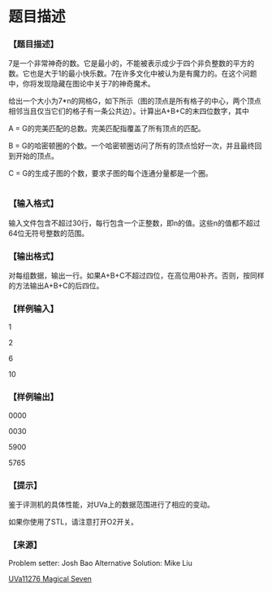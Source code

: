 # 题目描述


<h3>
【题目描述】
</h3>
<p>
7是一个非常神奇的数。它是最小的，不能被表示成少于四个非负整数的平方的数。它也是大于1的最小快乐数。7在许多文化中被认为是有魔力的。在这个问题中，你将发现隐藏在图论中关于7的神奇魔术。
</p>
<p>
给出一个大小为7*n的网格G，如下所示（图的顶点是所有格子的中心，两个顶点相邻当且仅当它们的格子有一条公共边）。计算出A+B+C的末四位数字，其中
</p>
<p>
A = G的完美匹配的总数。完美匹配指覆盖了所有顶点的匹配。
</p>
<p>
B = G的哈密顿圈的个数。一个哈密顿圈访问了所有的顶点恰好一次，并且最终回到开始的顶点。
</p>
<p>
C = G的生成子图的个数，要求子图的每个连通分量都是一个圈。
</p>
<p>
<img src="/upload/image/20140220/20140220220801_86986.gif" alt=""/> 
</p>
<h3>
【输入格式】
</h3>
<p>
输入文件包含不超过30行，每行包含一个正整数，即n的值。这些n的值都不超过64位无符号整数的范围。
</p>
<h3>
【输出格式】
</h3>
<p>
对每组数据，输出一行。如果A+B+C不超过四位，在高位用0补齐。否则，按同样的方法输出A+B+C的后四位。
</p>
<h3>
【样例输入】
</h3>
<p>
1
</p>
<p>
2
</p>
<p>
6
</p>
<p>
10
</p>
<h3>
【样例输出】
</h3>
<p>
0000
</p>
<p>
0030
</p>
<p>
5900
</p>
<p>
5765
</p>
<h3>
【提示】
</h3>
<p>
鉴于评测机的具体性能，对UVa上的数据范围进行了相应的变动。
</p>
<p>
如果你使用了STL，请注意打开O2开关。
</p>
<h3>
【来源】
</h3>
<p>
Problem setter: Josh Bao Alternative Solution: Mike Liu
</p>
<p>
<a href="http://uva.onlinejudge.org/index.php?option=com_onlinejudge&amp;Itemid=8&amp;category=573&amp;page=show_problem&amp;problem=2251" target="_blank">UVa11276 Magical Seven</a> 
</p>
